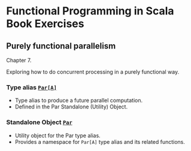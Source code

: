 # Functional Programming in Scala Book Exercises

## Purely functional parallelism

Chapter 7.

Exploring how to do concurrent processing in a purely functional way.

### Type alias [`Par[A]`](https://github.com/grscheller/scheller-linux-archive/blob/master/fpinscala/src/main/scala/fpinscala/parallelism/Par.scala#L11)
* Type alias to produce a future parallel computation.
* Defined in the Par Standalone (Utility) Object.

### Standalone Object [`Par`](https://github.com/grscheller/scheller-linux-archive/blob/master/fpinscala/src/main/scala/fpinscala/parallelism/Par.scala#L6-L79)
* Utility object for the Par type alias.
* Provides a namespace for `Par[A]` type alias and its related functions. 
